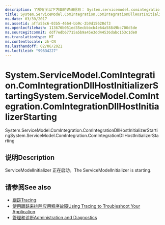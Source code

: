 ```yaml
---
description: 了解有关以下方面的详细信息： System.servicemodel.comintegration。 ComIntegrationDllHostInitializerStarting
title: System.ServiceModel.ComIntegration.ComIntegrationDllHostInitializerStarting
ms.date: 03/30/2017
ms.assetid: affa55c6-03b5-4664-bb9c-2b9d15620df3
ms.openlocfilehash: 113676b051ed35ecbbbcb4e64a58849bc700d5de
ms.sourcegitcommit: ddf7edb67715a5b9a45e3dd44536dabc153c1de0
ms.translationtype: MT
ms.contentlocale: zh-CN
ms.lasthandoff: 02/06/2021
ms.locfileid: "99634227"
---
```

# <a name="systemservicemodelcomintegrationcomintegrationdllhostinitializerstarting"></a><span data-ttu-id="0264d-103">System.ServiceModel.ComIntegration.ComIntegrationDllHostInitializerStarting</span><span class="sxs-lookup"><span data-stu-id="0264d-103">System.ServiceModel.ComIntegration.ComIntegrationDllHostInitializerStarting</span></span>

<span data-ttu-id="0264d-104">System.ServiceModel.ComIntegration.ComIntegrationDllHostInitializerStarting</span><span class="sxs-lookup"><span data-stu-id="0264d-104">System.ServiceModel.ComIntegration.ComIntegrationDllHostInitializerStarting</span></span>  
  
## <a name="description"></a><span data-ttu-id="0264d-105">说明</span><span class="sxs-lookup"><span data-stu-id="0264d-105">Description</span></span>  

 <span data-ttu-id="0264d-106">ServiceModelInitializer 正在启动。</span><span class="sxs-lookup"><span data-stu-id="0264d-106">The ServiceModelInitializer is starting.</span></span>  
  
## <a name="see-also"></a><span data-ttu-id="0264d-107">请参阅</span><span class="sxs-lookup"><span data-stu-id="0264d-107">See also</span></span>

- [<span data-ttu-id="0264d-108">跟踪</span><span class="sxs-lookup"><span data-stu-id="0264d-108">Tracing</span></span>](index.md)
- [<span data-ttu-id="0264d-109">使用跟踪来排除应用程序故障</span><span class="sxs-lookup"><span data-stu-id="0264d-109">Using Tracing to Troubleshoot Your Application</span></span>](using-tracing-to-troubleshoot-your-application.md)
- [<span data-ttu-id="0264d-110">管理和诊断</span><span class="sxs-lookup"><span data-stu-id="0264d-110">Administration and Diagnostics</span></span>](../index.md)
